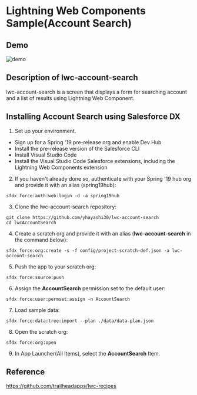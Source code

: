 # Lightning Web Components Sample(Account Search)
## Demo
![demo](https://s3-ap-northeast-1.amazonaws.com/yhayashi30/demo_gif/lwc-search-account_demo.gif)

## Description of **lwc-account-search**
lwc-account-search is a screen that displays a form for searching account and a list of results using Lightning Web Component.

## Installing Account Search using Salesforce DX

1. Set up your environment. 
  - Sign up for a Spring '19 pre-release org and enable Dev Hub
  - Install the pre-release version of the Salesforce CLI
  - Install Visual Studio Code
  - Install the Visual Studio Code Salesforce extensions, including the Lightning Web Components extension

2. If you haven't already done so, authenticate with your Spring '19 hub org and provide it with an alias (spring19hub):

  ```
  sfdx force:auth:web:login -d -a spring19hub
  ```

3. Clone the lwc-account-search repository:

  ```
  git clone https://github.com/yhayashi30/lwc-account-search
  cd lwcAccountSearch
  ```

4. Create a scratch org and provide it with an alias (**lwc-account-search** in the command below):

  ```
  sfdx force:org:create -s -f config/project-scratch-def.json -a lwc-account-search
  ```

5. Push the app to your scratch org:

  ```
  sfdx force:source:push
  ```

6. Assign the **AccountSearch** permission set to the default user:

  ```
  sfdx force:user:permset:assign -n AccountSearch
  ```

7. Load sample data:

  ```
  sfdx force:data:tree:import --plan ./data/data-plan.json
  ```

8. Open the scratch org:

  ```
  sfdx force:org:open
  ```

9. In App Launcher(All Items), select the **AccountSearch** Item.

## Reference
https://github.com/trailheadapps/lwc-recipes